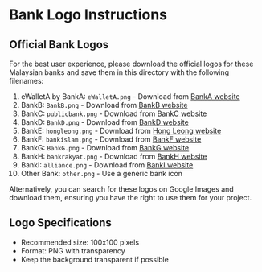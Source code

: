 # Bank Logo Instructions

## Official Bank Logos

For the best user experience, please download the official logos for these Malaysian banks and save them in this directory with the following filenames:

1. eWalletA by BankA: `eWalletA.png` - Download from [BankA website](https://www.BankA2u.com.my/iwov-resources/img/eWalletA/logo-eWalletA.png)
2. BankB: `BankB.png` - Download from [BankB website](https://www.BankB.com/en/news/logo-guidelines.html)
3. BankC: `publicbank.png` - Download from [BankC website](https://www.pbebank.com)
4. BankD: `BankD.png` - Download from [BankD website](https://www.BankDgroup.com/index.html)
5. BankE: `hongleong.png` - Download from [Hong Leong website](https://www.hlb.com.my)
6. BankF: `bankislam.png` - Download from [BankF website](https://www.bankislam.com)
7. BankG: `BankG.png` - Download from [BankG website](https://www.BankG.com.my)
8. BankH: `bankrakyat.png` - Download from [BankH website](https://www.bankrakyat.com.my)
9. BankI: `alliance.png` - Download from [BankI website](https://www.alliancebank.com.my)
10. Other Bank: `other.png` - Use a generic bank icon

Alternatively, you can search for these logos on Google Images and download them, ensuring you have the right to use them for your project.

## Logo Specifications
- Recommended size: 100x100 pixels
- Format: PNG with transparency
- Keep the background transparent if possible

